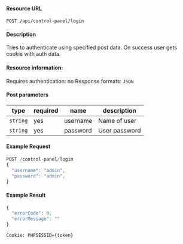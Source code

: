 #### Resource URL
`POST /api/control-panel/login`

#### Description
  Tries to authenticate using specified post data.
  On success user gets cookie with auth data.

#### Resource information:
  Requires authentication: no
  Response formats: `JSON`

#### Post parameters
| type     | required | name                 | description
|----------|----------|----------------------|-------------
| `string` | yes      | username             | Name of user
| `string` | yes      | password             | User password


#### Example Request
```javascript
POST /control-panel/login
{
  "username": "admin",
  "password": "admin",
}
```

#### Example Result
```javascript
{
  "errorCode": 0,
  "errorMessage": ""
}
```
`Cookie: PHPSESSID={token}`
